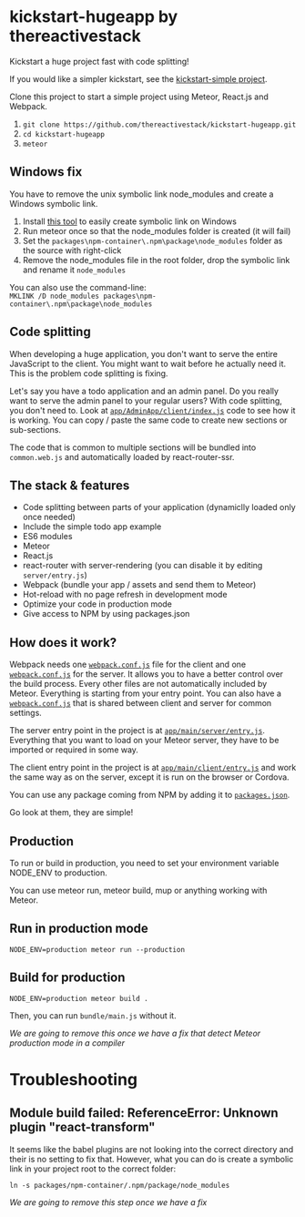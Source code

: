 # kickstart-hugeapp by thereactivestack

Kickstart a huge project fast with code splitting!

If you would like a simpler kickstart, see the [kickstart-simple project](https://github.com/thereactivestack/kickstart-simple).

Clone this project to start a simple project using Meteor, React.js and Webpack.

1. `git clone https://github.com/thereactivestack/kickstart-hugeapp.git`
1. `cd kickstart-hugeapp`
1. `meteor`

## Windows fix
You have to remove the unix symbolic link node_modules and create a Windows symbolic link.

1. Install [this tool](http://www.howtogeek.com/howto/16226/complete-guide-to-symbolic-links-symlinks-on-windows-or-linux/) to easily create symbolic link on Windows
1. Run meteor once so that the node_modules folder is created (it will fail)
1. Set the `packages\npm-container\.npm\package\node_modules` folder as the source with right-click
1. Remove the node_modules file in the root folder, drop the symbolic link and rename it `node_modules`

You can also use the command-line:<br />
`MKLINK /D node_modules packages\npm-container\.npm\package\node_modules`

## Code splitting
When developing a huge application, you don't want to serve the entire JavaScript to the client. You might want to wait before he actually need it. This is the problem code splitting is fixing.

Let's say you have a todo application and an admin panel. Do you really want to serve the admin panel to your regular users? With code splitting, you don't need to. Look at [`app/AdminApp/client/index.js`](https://github.com/thereactivestack/kickstart-hugeapp/blob/master/app/AdminApp/client/index.js) code to see how it is working. You can copy / paste the same code to create new sections or sub-sections.

The code that is common to multiple sections will be bundled into `common.web.js` and automatically loaded by react-router-ssr.

## The stack & features
- Code splitting between parts of your application (dynamiclly loaded only once needed)
- Include the simple todo app example
- ES6 modules
- Meteor
- React.js
- react-router with server-rendering (you can disable it by editing `server/entry.js`)
- Webpack (bundle your app / assets and send them to Meteor)
- Hot-reload with no page refresh in development mode
- Optimize your code in production mode
- Give access to NPM by using packages.json

## How does it work?
Webpack needs one [`webpack.conf.js`](https://github.com/thereactivestack/kickstart-simple/blob/master/app/main/client/webpack.conf.js) file for the client and one [`webpack.conf.js`](https://github.com/thereactivestack/kickstart-simple/blob/master/app/main/server/webpack.conf.js) for the server. It allows you to have a better control over the build process. Every other files are not automatically included by Meteor. Everything is starting from your entry point. You can also have a [`webpack.conf.js`](https://github.com/thereactivestack/kickstart-simple/blob/master/app/main/webpack.conf.js) that is shared between client and server for common settings.

The server entry point in the project is at [`app/main/server/entry.js`](https://github.com/thereactivestack/kickstart-simple/blob/master/app/main/server/entry.js). Everything that you want to load on your Meteor server, they have to be imported or required in some way.

The client entry point in the project is at [`app/main/client/entry.js`](https://github.com/thereactivestack/kickstart-simple/blob/master/app/main/server/entry.js) and work the same way as on the server, except it is run on the browser or Cordova.

You can use any package coming from NPM by adding it to [`packages.json`](https://github.com/thereactivestack/kickstart-simple/blob/master/packages.json).

Go look at them, they are simple!

## Production
To run or build in production, you need to set your environment variable NODE_ENV to production.

You can use meteor run, meteor build, mup or anything working with Meteor.

## Run in production mode
`NODE_ENV=production meteor run --production`

## Build for production
`NODE_ENV=production meteor build .`

Then, you can run `bundle/main.js` without it.

*We are going to remove this once we have a fix that detect Meteor production mode in a compiler*

# Troubleshooting

## Module build failed: ReferenceError: Unknown plugin "react-transform"
It seems like the babel plugins are not looking into the correct directory and their is no setting to fix that. However, what you can do is create a symbolic link in your project root to the correct folder:

`ln -s packages/npm-container/.npm/package/node_modules`

*We are going to remove this step once we have a fix*
